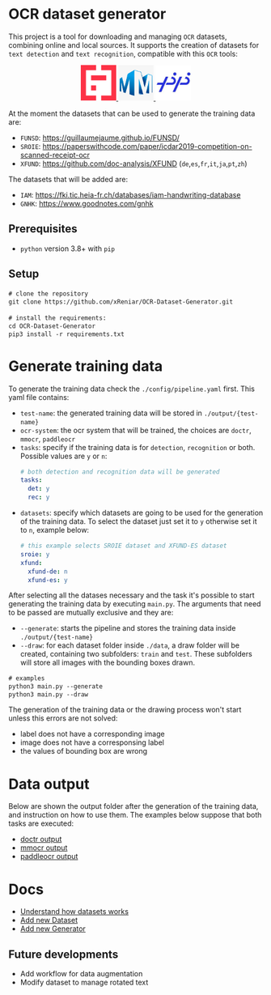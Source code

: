 # OCR dataset generator
This project is a tool for downloading and managing `OCR` datasets, combining online and local sources. It supports the creation of datasets for `text detection` and `text recognition`, compatible with this `OCR` tools:

<p align="center">
    <a href="https://github.com/mindee/doctr">
        <img src="./docs/icons/doctr.png" width="70">
    </a>
    <a href="https://github.com/open-mmlab/mmocr">
        <img src="./docs/icons/mmocr.png" width="70">
    </a>
    <a href="https://github.com/PaddlePaddle/PaddleOCR">
        <img src="./docs/icons/paddleocr.jpeg" width="70">
    </a>
</p>

At the moment the datasets that can be used to generate the training data are:
- `FUNSD`: https://guillaumejaume.github.io/FUNSD/
- `SROIE`: https://paperswithcode.com/paper/icdar2019-competition-on-scanned-receipt-ocr
- `XFUND`: https://github.com/doc-analysis/XFUND (`de`,`es`,`fr`,`it`,`ja`,`pt`,`zh`)

The datasets that will be added are:
- `IAM`: https://fki.tic.heia-fr.ch/databases/iam-handwriting-database
- `GNHK`: https://www.goodnotes.com/gnhk
## Prerequisites
- `python` version 3.8+ with `pip`

## Setup
```shell
# clone the repository
git clone https://github.com/xReniar/OCR-Dataset-Generator.git

# install the requirements:
cd OCR-Dataset-Generator
pip3 install -r requirements.txt
```

# Generate training data
To generate the training data check the `./config/pipeline.yaml` first. This yaml file contains:
- `test-name`: the generated training data will be stored in `./output/{test-name}`
- `ocr-system`: the ocr system that will be trained, the choices are `doctr`, `mmocr`, `paddleocr`
- `tasks`: specify if the training data is for `detection`, `recognition` or both. Possible values are `y` or `n`:
  ```yaml
  # both detection and recognition data will be generated
  tasks:
    det: y
    rec: y
  ```
- `datasets`: specify which datasets are going to be used for the generation of the training data. To select the dataset just set it to `y` otherwise set it to `n`, example below:
  ```yaml
  # this example selects SROIE dataset and XFUND-ES dataset
  sroie: y
  xfund:
    xfund-de: n
    xfund-es: y
  ```

After selecting all the datases necessary and the task it's possible to start generating the training data by executing `main.py`. The arguments that need to be passed are mutually exclusive and they are:
- `--generate`: starts the pipeline and stores the training data inside `./output/{test-name}`
- `--draw`: for each dataset folder inside `./data`, a draw folder will be created, containing two subfolders: `train` and `test`. These subfolders will store all images with the bounding boxes drawn.

```shell
# examples
python3 main.py --generate
python3 main.py --draw
```

The generation of the training data or the drawing process won't start unless this errors are not solved:
- label does not have a corresponding image
- image does not have a corresponsing label
- the values of bounding box are wrong

# Data output
Below are shown the output folder after the generation of the training data, and instruction on how to use them. The examples below suppose that both tasks are executed:
- [doctr output](./docs/output_doctr.md)
- [mmocr output](./docs/output_mmocr.md)
- [paddleocr output](./docs/output_paddleocr.md)
# Docs
- [Understand how datasets works](./docs/Dataset.md)
- [Add new Dataset](./docs/AddDataset.md)
- [Add new Generator](./docs/AddGenerator.md)

## Future developments
- Add workflow for data augmentation
- Modify dataset to manage rotated text